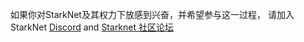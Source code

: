 如果你对StarkNet及其权力下放感到兴奋，并希望参与这一过程， 请加入StarkNet [Discord](https://starknet.io/discord) and [Starknet 社区论坛](https://community.starknet.io/)